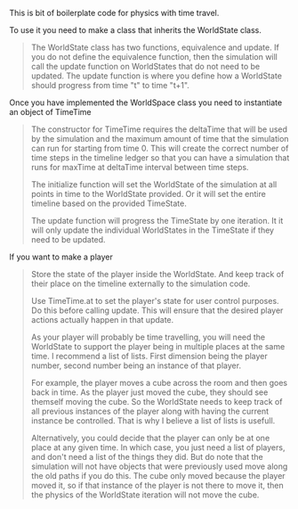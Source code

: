 This is bit of boilerplate code for physics with time travel.

To use it you need to make a class that inherits the WorldState class.
>The WorldState class has two functions, equivalence and update.
>If you do not define the equivalence function, then the simulation will call the update function on WorldStates that do not need to be updated.
>The update function is where you define how a WorldState should progress from time "t" to time "t+1".

Once you have implemented the WorldSpace class you need to instantiate an object of TimeTime
>The constructor for TimeTime requires the deltaTime that will be used by the simulation and the maximum amount of time that the simulation can run for starting from time 0.
>This will create the correct number of time steps in the timeline ledger so that you can have a simulation that runs for maxTime at deltaTime interval between time steps.
>
>The initialize function will set the WorldState of the simulation at all points in time to the WorldState provided. Or it will set the entire timeline based on the provided TimeState.
>
>The update function will progress the TimeState by one iteration. It it will only update the individual WorldStates in the TimeState if they need to be updated.

If you want to make a player
>Store the state of the player inside the WorldState.
>And keep track of their place on the timeline externally to the simulation code.
>
>Use TimeTime.at to set the player's state for user control purposes. Do this before calling update. This will ensure that the desired player actions actually happen in that update.
>
>As your player will probably be time travelling, you will need the WorldState to support the player being in multiple places at the same time.
>I recommend a list of lists. First dimension being the player number, second number being an instance of that player.
>
>For example, the player moves a cube across the room and then goes back in time. As the player just moved the cube, they should see themself moving the cube. So the WorldState needs to keep track of all previous instances of the player along with having the current instance be controlled. That is why I believe a list of lists is usefull.
>
>Alternatively, you could decide that the player can only be at one place at any given time. In which case, you just need a list of players, and don't need a list of the things they did. But do note that the simulation will not have objects that were previously used move along the old paths if you do this. The cube only moved because the player moved it, so if that instance of the player is not there to move it, then the physics of the WorldState iteration will not move the cube.
